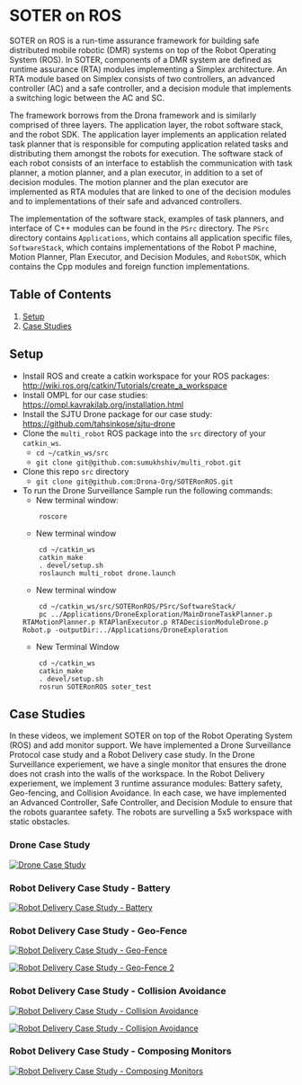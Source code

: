 # SOTER on ROS

SOTER on ROS is a run-time assurance framework for building safe distributed mobile robotic (DMR) systems on top of the Robot Operating System (ROS). In SOTER, components of a DMR system are defined as runtime assurance (RTA) modules implementing a Simplex architecture. An RTA module based on Simplex consists of two controllers, an advanced controller (AC) and a safe controller, and a decision module that implements a switching logic between the AC and SC. 

The framework borrows from the Drona framework and is similarly comprised of three layers. The application layer, the robot software stack, and the robot SDK. The application layer implements an application related task planner that is responsible for computing application related tasks and distributing them amongst the robots for execution. The software stack of each robot consists of an interface to establish the communication with task planner, a motion planner, and a plan executor, in addition to a set of decision modules. The motion planner and the plan executor are implemented as RTA modules that are linked to one of the decision modules and to implementations of their safe and advanced controllers. 

The implementation of the software stack, examples of task planners, and interface of C++ modules can be found in the `PSrc` directory. The `PSrc` directory contains `Applications`, which contains all application specific files, `SoftwareStack`, which contains implementations of the Robot P machine, Motion Planner, Plan Executor, and Decision Modules, and `RobotSDK`, which contains the Cpp modules and foreign function implementations. 


## Table of Contents
1. [ Setup ](#Setup)
2. [ Case Studies ](#examples)

<a name="Setup"></a>
## Setup
- Install ROS and create a catkin workspace for your ROS packages: http://wiki.ros.org/catkin/Tutorials/create_a_workspace
- Install OMPL for our case studies: https://ompl.kavrakilab.org/installation.html
- Install the SJTU Drone package for our case study: https://github.com/tahsinkose/sjtu-drone
- Clone the `multi_robot` ROS package into the `src` directory of your `catkin_ws`. 
    - `cd ~/catkin_ws/src`
    - `git clone git@github.com:sumukhshiv/multi_robot.git`
- Clone this repo `src` directory
    - `git clone git@github.com:Drona-Org/SOTERonROS.git`
- To run the Drone Surveillance Sample run the following commands:
    - New terminal window: 
    ```
        roscore
    ```
    - New terminal window
    ``` 
        cd ~/catkin_ws
        catkin_make
        . devel/setup.sh
        roslaunch multi_robot drone.launch
    ```
    - New terminal window
    ``` 
        cd ~/catkin_ws/src/SOTERonROS/PSrc/SoftwareStack/
        pc ../Applications/DroneExploration/MainDroneTaskPlanner.p RTAMotionPlanner.p RTAPlanExecutor.p RTADecisionModuleDrone.p Robot.p -outputDir:../Applications/DroneExploration
    ```
    - New Terminal Window
    ``` 
        cd ~/catkin_ws
        catkin_make
        . devel/setup.sh
        rosrun SOTERonROS soter_test
    ```

<a name="examples"></a>
## Case Studies

In these videos, we implement SOTER on top of the Robot Operating System (ROS) and add monitor support. We have implemented a Drone Surveillance Protocol case study and a Robot Delivery case study. In the Drone Surveillance experiement, we have a single monitor that ensures the drone does not crash into the walls of the workspace. In the Robot Delivery experiement, we implement 3 runtime assurance modules: Battery safety, Geo-fencing, and Collision Avoidance. In each case, we have implemented an Advanced Controller, Safe Controller, and Decision Module to ensure that the robots guarantee safety. The robots are survelling a 5x5 workspace with static obstacles. 

### Drone Case Study
[![Drone Case Study](https://img.youtube.com/vi/fXJ1Iwt2Ryw/0.jpg)](https://youtu.be/fXJ1Iwt2Ryw?list=PLaL5L3Z-dA6KVlPkXRb-4-TfNMPWumeUA)

### Robot Delivery Case Study - Battery
[![Robot Delivery Case Study - Battery](https://img.youtube.com/vi/ytpT68LATnc/0.jpg)](https://youtu.be/ytpT68LATnc?list=PLaL5L3Z-dA6KVlPkXRb-4-TfNMPWumeUA)

### Robot Delivery Case Study - Geo-Fence
[![Robot Delivery Case Study - Geo-Fence](https://img.youtube.com/vi/T9GiCFxVE9Q/0.jpg)](https://youtu.be/T9GiCFxVE9Q?list=PLaL5L3Z-dA6KVlPkXRb-4-TfNMPWumeUA)

[![Robot Delivery Case Study - Geo-Fence 2](https://img.youtube.com/vi/cogQpzTV6xE/0.jpg)](https://youtu.be/cogQpzTV6xE?list=PLaL5L3Z-dA6KVlPkXRb-4-TfNMPWumeUA)

### Robot Delivery Case Study - Collision Avoidance
[![Robot Delivery Case Study - Collision Avoidance](https://img.youtube.com/vi/fccxB6r-YGs/0.jpg)](https://youtu.be/fccxB6r-YGs?list=PLaL5L3Z-dA6KVlPkXRb-4-TfNMPWumeUA)

[![Robot Delivery Case Study - Collision Avoidance](https://img.youtube.com/vi/5hQ4E14JK30/0.jpg)](https://youtu.be/5hQ4E14JK30?list=PLaL5L3Z-dA6KVlPkXRb-4-TfNMPWumeUA)

### Robot Delivery Case Study - Composing Monitors
[![Robot Delivery Case Study - Composing Monitors](https://img.youtube.com/vi/j_0WC9fo6W4/0.jpg)](https://youtu.be/j_0WC9fo6W4?list=PLaL5L3Z-dA6KVlPkXRb-4-TfNMPWumeUA)

